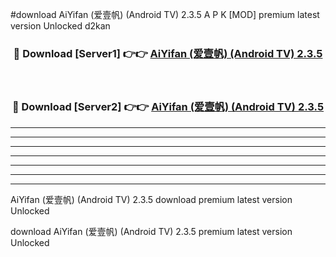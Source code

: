 #download AiYifan (爱壹帆) (Android TV) 2.3.5 A P K [MOD] premium latest version Unlocked d2kan 



<div align="center">
<h3>🔴 Download [Server1] 👉👉 <a href="https://apkdownload1.web.app/">AiYifan (爱壹帆) (Android TV) 2.3.5</a></h3><br>

<h3>🔴 Download [Server2] 👉👉 <a href="https://apkdownload1.web.app/">AiYifan (爱壹帆) (Android TV) 2.3.5</a></h3>
</div>





----------------------------------------------------------

----------------------------------------------------------

----------------------------------------------------------

----------------------------------------------------------

----------------------------------------------------------

----------------------------------------------------------

----------------------------------------------------------

AiYifan (爱壹帆) (Android TV) 2.3.5 download premium latest version Unlocked

download AiYifan (爱壹帆) (Android TV) 2.3.5 premium latest version Unlocked
